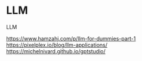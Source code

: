 # LLM
LLM


https://www.hamzahj.com/p/llm-for-dummies-part-1
https://pixelplex.io/blog/llm-applications/
https://michelnivard.github.io/gptstudio/
